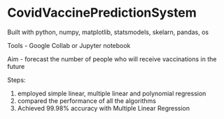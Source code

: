 # CovidVaccinePredictionSystem

Built with python, numpy, matplotlib, statsmodels, skelarn, pandas, os

Tools - Google Collab or Jupyter notebook

Aim - forecast the number of people who will receive vaccinations in the future

Steps:
1. employed simple linear, multiple linear and polynomial regression
2. compared the performance of all the algorithms
3. Achieved 99.98% accuracy with Multiple Linear Regression
